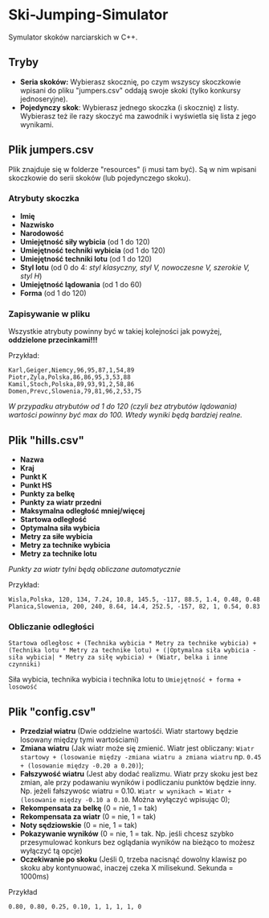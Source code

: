 # Ski-Jumping-Simulator

Symulator skoków narciarskich w C++.

## Tryby
- **Seria skoków:** Wybierasz skocznię, po czym wszyscy skoczkowie wpisani do pliku "jumpers.csv" oddają swoje skoki (tylko konkursy jednoseryjne).
- **Pojedynczy skok**: Wybierasz jednego skoczka (i skocznię) z listy. Wybierasz też ile razy skoczyć ma zawodnik i wyświetla się lista z jego wynikami.

## Plik jumpers.csv
Plik znajduje się w folderze "resources" (i musi tam być). Są w nim wpisani skoczkowie do serii skoków (lub pojedynczego skoku).
### Atrybuty skoczka
- **Imię**
- **Nazwisko**
- **Narodowość**
- **Umiejętność siły wybicia** (od 1 do 120)
- **Umiejętność techniki wybicia** (od 1 do 120)
- **Umiejętność techniki lotu** (od 1 do 120)
- **Styl lotu** (od 0 do 4: *styl klasyczny, styl V, nowoczesne V, szerokie V, styl H*)
- **Umiejętność lądowania** (od 1 do 60)
- **Forma** (od 1 do 120)
### Zapisywanie w pliku
Wszystkie atrybuty powinny być w takiej kolejności jak powyżej, **oddzielone przecinkami!!!**

Przykład:
```
Karl,Geiger,Niemcy,96,95,87,1,54,89
Piotr,Zyla,Polska,86,86,95,3,53,88
Kamil,Stoch,Polska,89,93,91,2,58,86
Domen,Prevc,Slowenia,79,81,96,2,53,75
```

*W przypadku atrybutów od 1 do 120 (czyli bez atrybutów lądowania) wartości powinny być max do 100. Wtedy wyniki będą bardziej realne.*

## Plik "hills.csv"
- **Nazwa**
- **Kraj**
- **Punkt K**
- **Punkt HS**
- **Punkty za belkę**
- **Punkty za wiatr przedni**
- **Maksymalna odległość mniej/więcej**
- **Startowa odległość**
- **Optymalna siła wybicia**
- **Metry za siłe wybicia**
- **Metry za technike wybicia**
- **Metry za technike lotu**

*Punkty za wiatr tylni będą obliczane automatycznie*

Przykład:
```
Wisla,Polska, 120, 134, 7.24, 10.8, 145.5, -117, 88.5, 1.4, 0.48, 0.48
Planica,Slowenia, 200, 240, 8.64, 14.4, 252.5, -157, 82, 1, 0.54, 0.83
```

### Obliczanie odległości
```
Startowa odległosc + (Technika wybicia * Metry za technike wybicia) + (Technika lotu * Metry za technike lotu) + (|Optymalna siła wybicia - siła wybicia| * Metry za siłę wybicia) + (Wiatr, belka i inne czynniki)
```
Siła wybicia, technika wybicia i technika lotu to ```Umiejętność + forma + losowość```

## Plik "config.csv"
- **Przedział wiatru** (Dwie oddzielne wartośći. Wiatr startowy będzie losowany między tymi wartościami)
- **Zmiana wiatru** (Jak wiatr może się zmienić. Wiatr jest obliczany: `Wiatr startowy + (losowanie między -zmiana wiatru a zmiana wiatru` np. `0.45 + (losowanie między -0.20 a 0.20)`);
- **Fałszywość wiatru** (Jest aby dodać realizmu. Wiatr przy skoku jest bez zmian, ale przy podawaniu wyników i podliczaniu punktów będzie inny. Np. jeżeli fałszywośc wiatru = 0.10. `Wiatr w wynikach = Wiatr + (losowanie między -0.10 a 0.10`. Można wyłączyć wpisując 0);
- **Rekompensata za belkę** (0 = nie, 1 = tak)
- **Rekompensata za wiatr** (0 = nie, 1 = tak)
- **Noty sędziowskie** (0 = nie, 1 = tak)
- **Pokazywanie wyników** (0 = nie, 1 = tak. Np. jeśli chcesz szybko przesymulować konkurs bez oglądania wyników na bieżąco to możesz wyłączyć tą opcje)
- **Oczekiwanie po skoku** (Jeśli 0, trzeba nacisnąć dowolny klawisz po skoku aby kontynuować, inaczej czeka X milisekund. Sekunda = 1000ms)

Przykład
```
0.80, 0.80, 0.25, 0.10, 1, 1, 1, 1, 0
```

